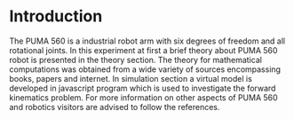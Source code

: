 #  Introduction

The PUMA 560 is a industrial robot arm with six degrees of freedom and all rotational joints. In this experiment at first a brief theory about PUMA 560 robot is presented in the theory section. The theory for mathematical computations was obtained from a wide variety of sources encompassing books, papers and internet. In simulation section a virtual model is developed in javascript program which is used to investigate the forward kinematics problem. For more information on other aspects of PUMA 560 and robotics visitors are advised to follow the references.

